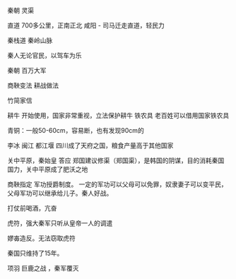 秦朝 灵渠

直道 700多公里，正南正北 咸阳 - 
	司马迁走直道，轻民力

秦栈道 秦岭山脉

秦人无论官民，以驾车为乐

秦朝 百万大军

商鞅变法 耕战做法

竹简家信

耕牛 开始使用，国家非常重视，立法保护耕牛
铁农具 老百姓可以借用国家铁农具

青铜：一般50-60cm，容易断，也有发现90cm的

李冰 闽江 都江堰 四川成了天府之国，粮食产量高于其他国家

关中平原，秦始皇 答应 郑国建议修渠（郑国渠），是韩国的阴谋，目的消耗秦国国力，关中平原成了肥沃之地

商鞅指定 军功授爵制度。 一定的军功可以父母可以免罪，奴隶妻子可以变平民，父母军功可以继承给儿子。秦人好战。

打仗前喝酒，亢奋

虎符，强大秦军只听从皇帝一人的调遣

嫪毐造反。无法窃取虎符

秦国只维持了15年。


项羽 巨鹿之战 ，秦军覆灭

